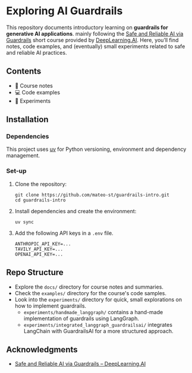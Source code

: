 # Exploring AI Guardrails

This repository documents introductory learning on **guardrails for generative AI applications**. mainly following the [Safe and Reliable AI via Guardrails](https://www.deeplearning.ai/short-courses/safe-and-reliable-ai-via-guardrails/) short course provided by [DeepLearning.AI](https://www.deeplearning.ai/). Here, you’ll find notes, code examples, and (eventually) small experiments related to safe and reliable AI practices.

## Contents

- 📝 Course notes
- 💻 Code examples
- 🧪 Experiments

## Installation

### Dependencies

This project uses [uv](https://github.com/astral-sh/uv) for Python versioning, environment and dependency management.

### Set-up

1. Clone the repository:
   ```
   git clone https://github.com/mateo-st/guardrails-intro.git
   cd guardrails-intro
   ```

2. Install dependencies and create the environment:
   ```
   uv sync
   ```

3. Add the following API keys in a `.env` file. 

   ```
   ANTHROPIC_API_KEY=...
   TAVILY_API_KEY=...
   OPENAI_API_KEY=...
   ```


## Repo Structure

- Explore the `docs/` directory for course notes and summaries.
- Check the `examples/` directory for the course's code samples.
- Look into the `experiments/` directory for quick, small explorations on how to implement guardrails.
   - `experiments/handmade_langgraph/` contains a hand-made implementation of guardrails using LangGraph.
   - `experiments/integrated_langgraph_guardrailsai/` integrates LangChain with GuardrailsAI for a more structured approach.

## Acknowledgments

- [Safe and Reliable AI via Guardrails – DeepLearning.AI](https://www.deeplearning.ai/short-courses/safe-and-reliable-ai-via-guardrails/)
